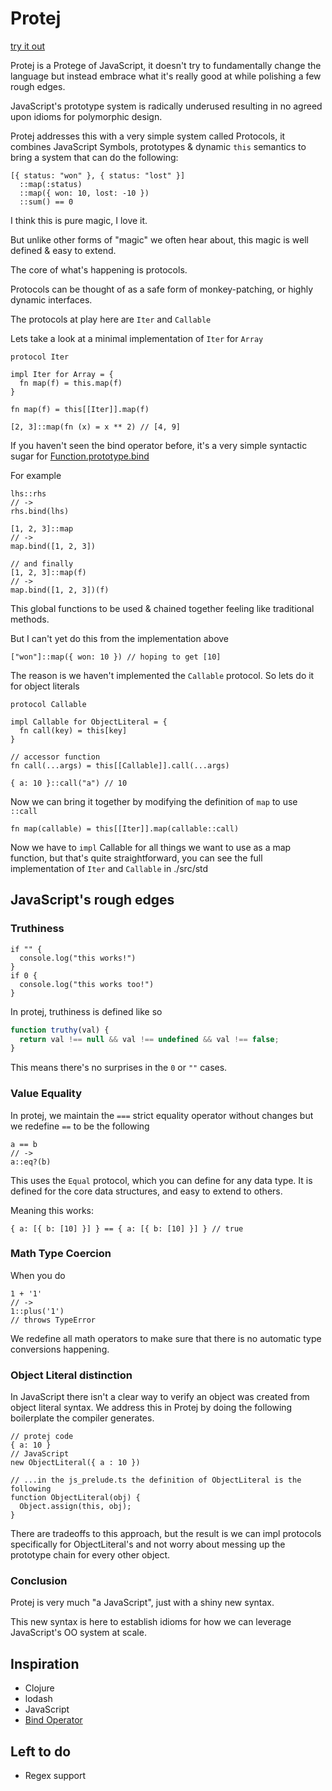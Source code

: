 # Protej

[try it out](https://mellifluous-cheesecake-459893.netlify.app/)

Protej is a Protege of JavaScript, it doesn't try to fundamentally change the language but instead embrace what it's really good at while polishing a few rough edges.

JavaScript's prototype system is radically underused resulting in no agreed upon idioms for polymorphic design.

Protej addresses this with a very simple system called Protocols, it combines JavaScript Symbols, prototypes & dynamic `this` semantics to bring a system that can do the following:

```
[{ status: "won" }, { status: "lost" }]
  ::map(:status)
  ::map({ won: 10, lost: -10 })
  ::sum() == 0
```

I think this is pure magic, I love it.

But unlike other forms of "magic" we often hear about, this magic is well defined & easy to extend.

The core of what's happening is protocols.

Protocols can be thought of as a safe form of monkey-patching, or highly dynamic interfaces.

The protocols at play here are `Iter` and `Callable`

Lets take a look at a minimal implementation of `Iter` for `Array`

```
protocol Iter

impl Iter for Array = {
  fn map(f) = this.map(f)
}

fn map(f) = this[[Iter]].map(f)

[2, 3]::map(fn (x) = x ** 2) // [4, 9]
```

If you haven't seen the bind operator before, it's a very simple syntactic sugar for [Function.prototype.bind](https://developer.mozilla.org/en-US/docs/Web/JavaScript/Reference/Global_objects/Function/bind)

For example

```
lhs::rhs
// ->
rhs.bind(lhs)

[1, 2, 3]::map
// ->
map.bind([1, 2, 3])

// and finally
[1, 2, 3]::map(f)
// ->
map.bind([1, 2, 3])(f)
```

This global functions to be used & chained together feeling like traditional methods.

But I can't yet do this from the implementation above

```
["won"]::map({ won: 10 }) // hoping to get [10]
```

The reason is we haven't implemented the `Callable` protocol. So lets do it for object literals

```
protocol Callable

impl Callable for ObjectLiteral = {
  fn call(key) = this[key]
}

// accessor function
fn call(...args) = this[[Callable]].call(...args)

{ a: 10 }::call("a") // 10
```

Now we can bring it together by modifying the definition of `map` to use `::call`

```
fn map(callable) = this[[Iter]].map(callable::call)
```

Now we have to `impl` Callable for all things we want to use as a map function, but that's quite straightforward, you can see the full implementation of `Iter` and `Callable` in ./src/std

## JavaScript's rough edges

### Truthiness

```
if "" {
  console.log("this works!")
}
if 0 {
  console.log("this works too!")
}
```

In protej, truthiness is defined like so

```js
function truthy(val) {
  return val !== null && val !== undefined && val !== false;
}
```

This means there's no surprises in the `0` or `""` cases.

### Value Equality

In protej, we maintain the `===` strict equality operator without changes but we redefine `==` to be the following

```
a == b
// ->
a::eq?(b)
```

This uses the `Equal` protocol, which you can define for any data type. It is defined for the core data structures, and easy to extend to others.

Meaning this works:

```
{ a: [{ b: [10] }] } == { a: [{ b: [10] }] } // true
```

### Math Type Coercion

When you do

```
1 + '1'
// ->
1::plus('1')
// throws TypeError
```

We redefine all math operators to make sure that there is no automatic type conversions happening.

### Object Literal distinction

In JavaScript there isn't a clear way to verify an object was created from object literal syntax. We address this in Protej by doing the following boilerplate the compiler generates.

```
// protej code
{ a: 10 }
// JavaScript
new ObjectLiteral({ a : 10 })

// ...in the js_prelude.ts the definition of ObjectLiteral is the following
function ObjectLiteral(obj) {
  Object.assign(this, obj);
}
```

There are tradeoffs to this approach, but the result is we can impl protocols specifically for ObjectLiteral's and not worry about messing up the prototype chain for every other object.

### Conclusion

Protej is very much "a JavaScript", just with a shiny new syntax.

This new syntax is here to establish idioms for how we can leverage JavaScript's OO system at scale.

## Inspiration

- Clojure
- lodash
- JavaScript
- [Bind Operator](https://github.com/tc39/proposal-bind-operator)

## Left to do

- Regex support

